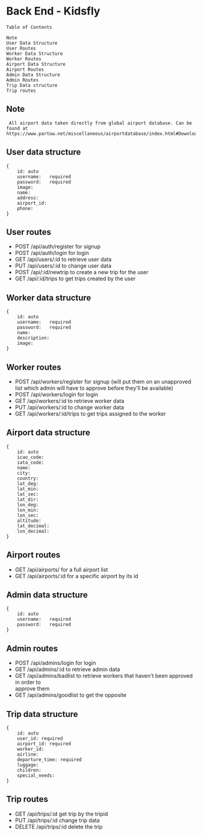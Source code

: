 # Back End - Kidsfly


    Table of Contents

    Note
    User Data Structure
    User Routes
    Worker Data Structure
    Worker Routes
    Airport Data Structure
    Airport Routes
    Admin Data Structure
    Admin Routes
    Trip Data structure
    Trip routes   


## Note

     All airport data taken directly from global airport database. Can be found at https://www.partow.net/miscellaneous/airportdatabase/index.html#Downloads
     


## User data structure

    {
        id: auto
        username:   required
        password:   required
        image:
        name:
        address:
        airport_id:
        phone:
    }

## User routes

-   POST /api/auth/register for signup
-   POST /api/auth/login for login
-   GET /api/users/:id to retrieve user data
-   PUT /api/users/:id to change user data
-   POST /api/:id/newtrip to create a new trip for the user
-   GET /api/:id/trips to get trips created by the user


## Worker data structure

    {
        id: auto
        username:   required
        password:   required
        name:
        description:
        image:
    }
## Worker routes

-   POST /api/workers/register for signup (will put them on an unapproved list which 
    admin will have to approve before they'll be available)
-   POST /api/workers/login for login
-   GET /api/workers/:id to retrieve worker data
-   PUT /api/workers/:id to change worker data
-   GET /api/workers/:id/trips to get trips assigned to the worker

## Airport data structure
    {
        id: auto
        icao_code:
        iata_code:
        name:
        city:
        country:
        lat_deg:
        lat_min:
        lat_sec:
        lat_dir:
        lon_deg:
        lon_min:
        lon_sec:
        altitude:
        lat_decimal:
        lon_decimal:
    }


## Airport routes

-   GET /api/airports/ for a full airport list
-   GET /api/airports/:id for a specific airport by its id

## Admin data structure
    {  
        id: auto
        username:   required
        password:   required
    }

## Admin routes

-   POST /api/admins/login for login
-   GET /api/admins/:id to retrieve admin data
-   GET /api/admins/badlist to retrieve workers that haven't been approved in order to  
        approve them
-   GET /api/admins/goodlist to get the opposite

## Trip data structure

    {
        id: auto
        user_id: required
        airport_id: required
        worker_id:
        airline:
        departure_time: required
        luggage:
        children:
        special_needs:
    }

## Trip routes

-   GET /api/trips/:id get trip by the tripid
-   PUT /api/trips/:id change trip data
-   DELETE /api/trips/:id delete the trip